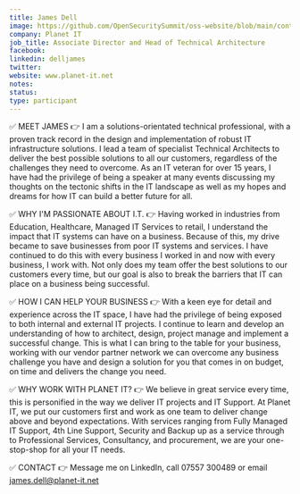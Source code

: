 ```yaml
---
title: James Dell
image: https://github.com/OpenSecuritySummit/oss-website/blob/main/content/participant/images/Jamesdell.jpeg?raw=true
company: Planet IT
job_title: Associate Director and Head of Technical Architecture 
facebook:
linkedin: delljames
twitter:
website: www.planet-it.net
notes:
status: 
type: participant
---
```

✅ MEET JAMES 👉 I am a solutions-orientated technical professional, with a proven track record in the design and implementation of robust IT infrastructure solutions. I lead a team of specialist Technical Architects to deliver the best possible solutions to all our customers, regardless of the challenges they need to overcome. As an IT veteran for over 15 years, I have had the privilege of being a speaker at many events discussing my thoughts on the tectonic shifts in the IT landscape as well as my hopes and dreams for how IT can build a better future for all.

✅ WHY I'M PASSIONATE ABOUT I.T. 👉 Having worked in industries from Education, Healthcare, Managed IT Services to retail, I understand the impact that IT systems can have on a business. Because of this, my drive became to save businesses from poor IT systems and services. I have continued to do this with every business I worked in and now with every business, I work with. Not only does my team offer the best solutions to our customers every time, but our goal is also to break the barriers that IT can place on a business being successful. 

✅ HOW I CAN HELP YOUR BUSINESS 👉 With a keen eye for detail and experience across the IT space, I have had the privilege of being exposed to both internal and external IT projects. I continue to learn and develop an understanding of how to architect, design, project manage and implement a successful change. This is what I can bring to the table for your business, working with our vendor partner network we can overcome any business challenge you have and design a solution for you that comes in on budget, on time and delivers the change you need.

✅ WHY WORK WITH PLANET IT? 👉 We believe in great service every time, this is personified in the way we deliver IT projects and IT Support. At Planet IT, we put our customers first and work as one team to deliver change above and beyond expectations. With services ranging from Fully Managed IT Support, 4th Line Support, Security and Backup up as a service through to Professional Services, Consultancy, and procurement, we are your one-stop-shop for all your IT needs.

✅ CONTACT 👉 Message me on LinkedIn, call 07557 300489 or email james.dell@planet-it.net
